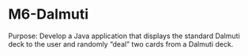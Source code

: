 # M6-Dalmuti
Purpose: Develop a Java application that displays the standard Dalmuti deck to the user and randomly “deal” two cards from a Dalmuti deck.
